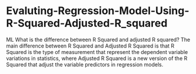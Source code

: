 # Evaluting-Regression-Model-Using-R-Squared-Adjusted-R_squared
ML
What is the difference between R Squared and adjusted R squared?
The main difference between R Squared and Adjusted R Squared is that R Squared is the type of measurement that represent the dependent variable variations in statistics, where Adjusted R Squared is a new version of the R Squared that adjust the variable predictors in regression models.
